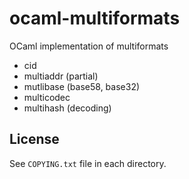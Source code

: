 # ocaml-multiformats

OCaml implementation of multiformats

* cid
* multiaddr (partial)
* mutlibase (base58, base32)
* multicodec
* multihash (decoding)

## License

See `COPYING.txt` file in each directory.
